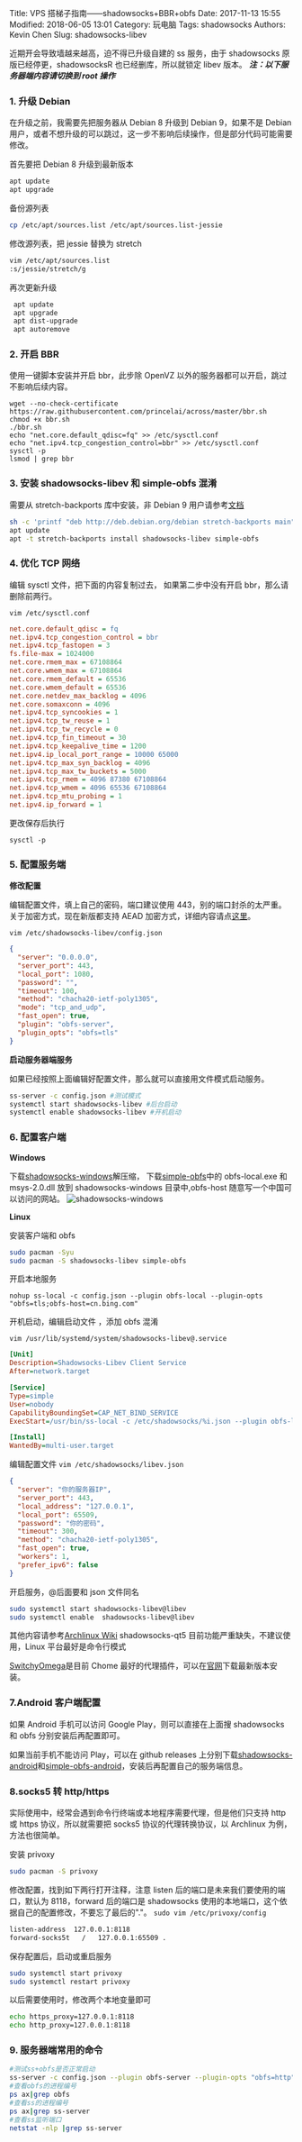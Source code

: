 Title: VPS 搭梯子指南——shadowsocks+BBR+obfs
Date: 2017-11-13 15:55
Modified: 2018-06-05 13:01
Category: 玩电脑
Tags: shadowsocks
Authors: Kevin Chen
Slug: shadowsocks-libev

近期开会导致墙越来越高，迫不得已升级自建的 ss 服务，由于 shadowsocks 原版已经停更，shadowsocksR 也已经删库，所以就锁定 libev 版本。
**_注：以下服务器端内容请切换到 root 操作_**

### 1. 升级 Debian

在升级之前，我需要先把服务器从 Debian 8 升级到 Debian 9，如果不是 Debian 用户，或者不想升级的可以跳过，这一步不影响后续操作，但是部分代码可能需要修改。

首先要把 Debian 8 升级到最新版本

```bash
apt update
apt upgrade
```

备份源列表

```bash
cp /etc/apt/sources.list /etc/apt/sources.list-jessie
```

修改源列表，把 jessie 替换为 stretch

```bash
vim /etc/apt/sources.list
:s/jessie/stretch/g
```

再次更新升级

```bash
 apt update
 apt upgrade
 apt dist-upgrade
 apt autoremove
```

### 2. 开启 BBR

使用一键脚本安装并开启 bbr，此步除 OpenVZ 以外的服务器都可以开启，跳过不影响后续内容。

```
wget --no-check-certificate https://raw.githubusercontent.com/princelai/across/master/bbr.sh
chmod +x bbr.sh
./bbr.sh
echo "net.core.default_qdisc=fq" >> /etc/sysctl.conf
echo "net.ipv4.tcp_congestion_control=bbr" >> /etc/sysctl.conf
sysctl -p
lsmod | grep bbr
```

### 3. 安装 shadowsocks-libev 和 simple-obfs 混淆

需要从 stretch-backports 库中安装，非 Debian 9 用户请参考[文档][1]

```bash
sh -c 'printf "deb http://deb.debian.org/debian stretch-backports main" > /etc/apt/sources.list.d/stretch-backports.list'
apt update
apt -t stretch-backports install shadowsocks-libev simple-obfs
```

### 4. 优化 TCP 网络

编辑 sysctl 文件，把下面的内容复制过去，
如果第二步中没有开启 bbr，那么请删除前两行。

`vim /etc/sysctl.conf`

```ini
net.core.default_qdisc = fq
net.ipv4.tcp_congestion_control = bbr
net.ipv4.tcp_fastopen = 3
fs.file-max = 1024000
net.core.rmem_max = 67108864
net.core.wmem_max = 67108864
net.core.rmem_default = 65536
net.core.wmem_default = 65536
net.core.netdev_max_backlog = 4096
net.core.somaxconn = 4096
net.ipv4.tcp_syncookies = 1
net.ipv4.tcp_tw_reuse = 1
net.ipv4.tcp_tw_recycle = 0
net.ipv4.tcp_fin_timeout = 30
net.ipv4.tcp_keepalive_time = 1200
net.ipv4.ip_local_port_range = 10000 65000
net.ipv4.tcp_max_syn_backlog = 4096
net.ipv4.tcp_max_tw_buckets = 5000
net.ipv4.tcp_rmem = 4096 87380 67108864
net.ipv4.tcp_wmem = 4096 65536 67108864
net.ipv4.tcp_mtu_probing = 1
net.ipv4.ip_forward = 1
```

更改保存后执行

```
sysctl -p
```

### 5. 配置服务端

**修改配置**

编辑配置文件，填上自己的密码，端口建议使用 443，别的端口封杀的太严重。
关于加密方式，现在新版都支持 AEAD 加密方式，详细内容请点[这里][2]。

`vim /etc/shadowsocks-libev/config.json`

```json
{
  "server": "0.0.0.0",
  "server_port": 443,
  "local_port": 1080,
  "password": "",
  "timeout": 100,
  "method": "chacha20-ietf-poly1305",
  "mode": "tcp_and_udp",
  "fast_open": true,
  "plugin": "obfs-server",
  "plugin_opts": "obfs=tls"
}
```

**启动服务器端服务**

如果已经按照上面编辑好配置文件，那么就可以直接用文件模式启动服务。

```bash
ss-server -c config.json #测试模式
systemctl start shadowsocks-libev #后台启动
systemctl enable shadowsocks-libev #开机启动
```

### 6. 配置客户端

**Windows**

下载[shadowsocks-windows][3]解压缩，
下载[simple-obfs][4]中的 obfs-local.exe 和 msys-2.0.dll 放到 shadowsocks-windows 目录中,obfs-host 随意写一个中国可以访问的网站。
![shadowsocks-windows](https://ws1.sinaimg.cn/large/65f2a787ly1fxuvcogf1ej20id0glq4n.jpg)

**Linux**

安装客户端和 obfs

```bash
sudo pacman -Syu
sudo pacman -S shadowsocks-libev simple-obfs
```

开启本地服务

```
nohup ss-local -c config.json --plugin obfs-local --plugin-opts "obfs=tls;obfs-host=cn.bing.com"
```

开机启动，编辑启动文件 ，添加 obfs 混淆

`vim /usr/lib/systemd/system/shadowsocks-libev@.service`

```ini
[Unit]
Description=Shadowsocks-Libev Client Service
After=network.target

[Service]
Type=simple
User=nobody
CapabilityBoundingSet=CAP_NET_BIND_SERVICE
ExecStart=/usr/bin/ss-local -c /etc/shadowsocks/%i.json --plugin obfs-local --plugin-opts "obfs=tls;obfs-host=cn.bing.com"

[Install]
WantedBy=multi-user.target
```

编辑配置文件
`vim /etc/shadowsocks/libev.json`

```json
{
  "server": "你的服务器IP",
  "server_port": 443,
  "local_address": "127.0.0.1",
  "local_port": 65509,
  "password": "你的密码",
  "timeout": 300,
  "method": "chacha20-ietf-poly1305",
  "fast_open": true,
  "workers": 1,
  "prefer_ipv6": false
}
```

开启服务，@后面要和 json 文件同名

```bash
sudo systemctl start shadowsocks-libev@libev
sudo systemctl enable  shadowsocks-libev@libev
```

其他内容请参考[Archlinux Wiki][5]
shadowsocks-qt5 目前功能严重缺失，不建议使用，Linux 平台最好是命令行模式

[SwitchyOmega][6]是目前 Chome 最好的代理插件，可以在[官网][7]下载最新版本安装。

### 7.Android 客户端配置

如果 Android 手机可以访问 Google Play，则可以直接在上面搜 shadowsocks 和 obfs 分别安装后再配置即可。

如果当前手机不能访问 Play，可以在 github releases 上分别下载[shadowsocks-android][8]和[simple-obfs-android][9]，安装后再配置自己的服务端信息。

### 8.socks5 转 http/https

实际使用中，经常会遇到命令行终端或本地程序需要代理，但是他们只支持 http 或 https 协议，所以就需要把 socks5 协议的代理转换协议，以 Archlinux 为例，方法也很简单。

安装 privoxy

```bash
sudo pacman -S privoxy
```

修改配置，找到如下两行打开注释，注意 listen 后的端口是未来我们要使用的端口，默认为 8118，forward 后的端口是 shadowsocks 使用的本地端口，这个依据自己的配置修改，不要忘了最后的"."。
`sudo vim /etc/privoxy/config`

```bash
listen-address  127.0.0.1:8118
forward-socks5t   /   127.0.0.1:65509 .
```

保存配置后，启动或重启服务

```bash
sudo systemctl start privoxy
sudo systemctl restart privoxy
```

以后需要使用时，修改两个本地变量即可

```bash
echo https_proxy=127.0.0.1:8118
echo http_proxy=127.0.0.1:8118
```

### 9. 服务器端常用的命令

```bash
#测试ss+obfs是否正常启动
ss-server -c config.json --plugin obfs-server --plugin-opts "obfs=http"
#查看obfs的进程编号
ps ax|grep obfs
#查看ss的进程编号
ps ax|grep ss-server
#查看ss监听端口
netstat -nlp |grep ss-server
```

[1]: https://github.com/shadowsocks/shadowsocks-libev#pre-build-configure-guide
[2]: https://shadowsocks.org/en/spec/AEAD-Ciphers.html
[3]: https://github.com/shadowsocks/shadowsocks-windows/releases
[4]: https://github.com/imgk/simple-obfs-Cygwin/releases
[5]: https://wiki.archlinux.org/index.php/Shadowsocks_(%E7%AE%80%E4%BD%93%E4%B8%AD%E6%96%87)#.E5.91.BD.E4.BB.A4.E8.A1.8C
[6]: https://chrome.google.com/webstore/detail/proxy-switchyomega/padekgcemlokbadohgkifijomclgjgif?hl=zh-CN
[7]: https://www.switchyomega.com/download.html
[8]: https://github.com/shadowsocks/shadowsocks-android/releases
[9]: https://github.com/shadowsocks/simple-obfs-android/releases
